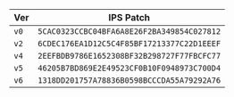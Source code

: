 
| Ver | IPS Patch |
| --- | --- |
| `v0` | `5CAC0323CCBC04BFA6A8E26F2BA349854C027812` |
| `v2` | `6CDEC176EA1D12C5C4F85BF17213377C22D1EEEF` |
| `v4` | `2EEFBDB9786E1652308BF32B298727F77FBCFC77` |
| `v5` | `46205B7BD869E2E49523CF0B10F0948973C700D4` |
| `v6` | `1318DD201757A78836B0598BCCCDA55A79292A76` |

